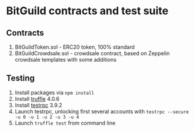 # BitGuild contracts and test suite

## Contracts

1. BitGuildToken.sol - ERC20 token, 100% standard
1. BitGuildCrowdsale.sol - crowdsale contract, based on Zeppelin crowdsale templates with some additions

## Testing
1. Install packages via `npm install`
2. Install [truffle](http://truffleframework.com/) 4.0.6
3. Install [testrpc](https://github.com/ethereumjs/testrpc) 3.9.2
4. Launch testrpc, unlocking first several accounts with `testrpc --secure -u 0 -u 1 -u 2 -u 3 -u 4`
5. Launch `truffle test` from command line
